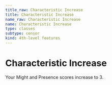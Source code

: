 ```yaml
---
title_raw: Characteristic Increase
title: Characteristic Increase
name_raw: Characteristic Increase
name: Characteristic Increase
type: classes
subtype: censor
kind: 4th-level features
---
```


# Characteristic Increase

Your Might and Presence scores increase to 3.
